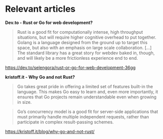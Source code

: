 # Relevant articles

**Dev.to - Rust or Go for web development?**

> Rust is a good fit for computationally intense, high throughput situations, but will require higher cognitive overhead to put together. Golang is a language designed from the ground up to target this space, but also with an emphasis on large scale collaboration. [...] The standard library has a great story for webdev baked in, though, and will likely be a more frictionless experience end to end.

https://dev.to/selengora/rust-or-go-for-web-development-36gg

**kristoff.it - Why Go and not Rust?**

> Go takes great pride in offering a limited set of features built-in the language. This makes Go easy to learn and, even more importantly, it ensures that Go projects remain understandable even when growing in size.

> Go’s concurrency model is a good fit for server-side applications that must primarily handle multiple independent requests, rather than participate in complex result-passing schemes.

https://kristoff.it/blog/why-go-and-not-rust/

